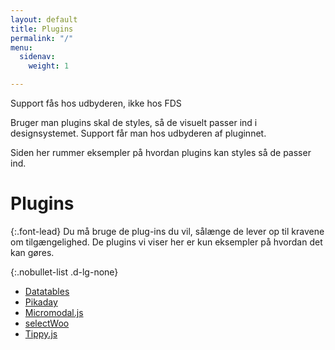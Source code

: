```yaml
---
layout: default
title: Plugins
permalink: "/"
menu:
  sidenav:
    weight: 1

---
```

<div class="alert alert-warning">
<div class="alert-body">
<p class="alert-heading">Support fås hos udbyderen, ikke hos FDS</p>
<p class="alert-text">Bruger man plugins skal de styles, så de visuelt passer ind i designsystemet. Support får man hos udbyderen af pluginnet.</p>
<p class="alert-text">Siden her rummer eksempler på hvordan plugins kan styles så de passer ind.</p>
</div>
</div>

# Plugins

{:.font-lead}
Du må bruge de plug-ins du vil, sålænge de lever op til kravene om tilgængelighed. De plugins vi viser her er kun eksempler på hvordan det kan gøres.

{:.nobullet-list .d-lg-none}

* <a href="/dkfds-plugins-docs/datatables/">Datatables</a>
* <a href="/dkfds-plugins-docs/pikaday/">Pikaday</a>
* <a href="/dkfds-plugins-docs/micromodaljs/">Micromodal.js</a>
* <a href="/dkfds-plugins-docs/selectwoo/">selectWoo</a>
* <a href="/dkfds-plugins-docs/tippyjs/">Tippy.js</a>